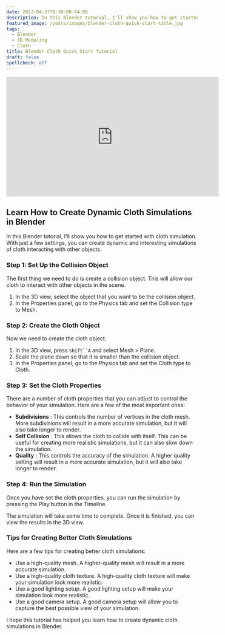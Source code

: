 ```yaml
---
date: 2023-04-27T8:30:00-04:00
description: In this Blender tutorial, I'll show you how to get started with cloth simulation. With just a few settings, you can create dynamic and interesting simulations of cloth interacting with other objects.
featured_image: /posts/images/blender-cloth-quick-start-title.jpg
tags:
  - Blender
  - 3D Modeling
  - Cloth
title: Blender Cloth Quick Start Tutorial
draft: false
spellcheck: off
---
```


<div class="iframe-16-9-container">
<iframe class="youTubeIframe" width="560" height="315" src="https://www.youtube.com/embed/IYdfMqRIfMA?rel=0" title="YouTube video player" frameborder="0" allow="accelerometer; autoplay; clipboard-write; encrypted-media; gyroscope; picture-in-picture; web-share" allowfullscreen></iframe>
</div>

## Learn How to Create Dynamic Cloth Simulations in Blender

In this Blender tutorial, I'll show you how to get started with cloth simulation. With just a few settings, you can create dynamic and interesting simulations of cloth interacting with other objects.

### Step 1: Set Up the Collision Object

The first thing we need to do is create a collision object. This will allow our cloth to interact with other objects in the scene.

1. In the 3D view, select the object that you want to be the collision object.
2. In the Properties panel, go to the Physics tab and set the Collision type to Mesh.

### Step 2: Create the Cloth Object

Now we need to create the cloth object.

1. In the 3D view, press ` Shift``A ` and select Mesh > Plane.
2. Scale the plane down so that it is smaller than the collision object.
3. In the Properties panel, go to the Physics tab and set the Cloth type to Cloth.

### Step 3: Set the Cloth Properties

There are a number of cloth properties that you can adjust to control the behavior of your simulation. Here are a few of the most important ones:

- **Subdivisions** : This controls the number of vertices in the cloth mesh. More subdivisions will result in a more accurate simulation, but it will also take longer to render.
- **Self Collision** : This allows the cloth to collide with itself. This can be useful for creating more realistic simulations, but it can also slow down the simulation.
- **Quality** : This controls the accuracy of the simulation. A higher quality setting will result in a more accurate simulation, but it will also take longer to render.

### Step 4: Run the Simulation

Once you have set the cloth properties, you can run the simulation by pressing the Play button in the Timeline.

The simulation will take some time to complete. Once it is finished, you can view the results in the 3D view.

### Tips for Creating Better Cloth Simulations

Here are a few tips for creating better cloth simulations:

- Use a high-quality mesh. A higher-quality mesh will result in a more accurate simulation.
- Use a high-quality cloth texture. A high-quality cloth texture will make your simulation look more realistic.
- Use a good lighting setup. A good lighting setup will make your simulation look more realistic.
- Use a good camera setup. A good camera setup will allow you to capture the best possible view of your simulation.

I hope this tutorial has helped you learn how to create dynamic cloth simulations in Blender.
